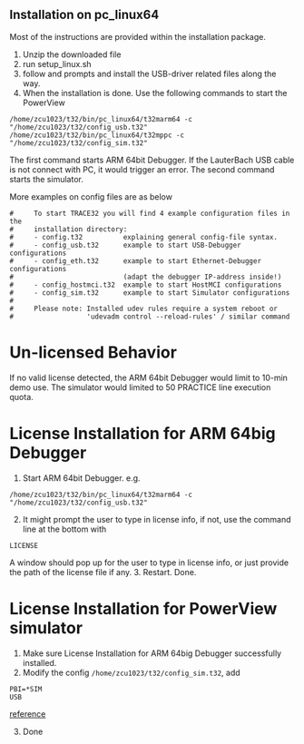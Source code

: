 ## Installation on pc_linux64

Most of the instructions are provided within the installation package.
1. Unzip the downloaded file
2. run setup_linux.sh
3. follow and prompts and install the USB-driver related files along the way.
4. When the installation is done. Use the following commands to start the PowerView
```
/home/zcu1023/t32/bin/pc_linux64/t32marm64 -c "/home/zcu1023/t32/config_usb.t32"
/home/zcu1023/t32/bin/pc_linux64/t32mppc -c "/home/zcu1023/t32/config_sim.t32"
```
The first command starts ARM 64bit Debugger. If the LauterBach USB cable is not connect with PC, it would trigger an error.
The second command starts the simulator.

More examples on config files are as below
```
#     To start TRACE32 you will find 4 example configuration files in the
#     installation directory:
#     - config.t32          explaining general config-file syntax.
#     - config_usb.t32      example to start USB-Debugger configurations
#     - config_eth.t32      example to start Ethernet-Debugger configurations
#                           (adapt the debugger IP-address inside!)
#     - config_hostmci.t32  example to start HostMCI configurations
#     - config_sim.t32      example to start Simulator configurations
#
#     Please note: Installed udev rules require a system reboot or
#                  'udevadm control --reload-rules' / similar command

```
# Un-licensed Behavior

If no valid license detected, the ARM 64bit Debugger would limit to 10-min demo use. The simulator would limited to 50 PRACTICE line execution quota. 

# License Installation for ARM 64big Debugger

1. Start ARM 64bit Debugger. e.g.
```
/home/zcu1023/t32/bin/pc_linux64/t32marm64 -c "/home/zcu1023/t32/config_usb.t32"
```
2. It might prompt the user to type in license info, if not, use the command line at the bottom with
```
LICENSE
```
A window should pop up for the user to type in license info, or just provide the path of the license file if any.
3. Restart. Done.

# License Installation for PowerView simulator

1. Make sure License Installation for ARM 64big Debugger successfully installed. 
2. Modify the config  `/home/zcu1023/t32/config_sim.t32`, add
```
PBI=*SIM
USB
```
[reference](https://www.lauterbach.com/frames.html?sim_license.html)

3. Done




